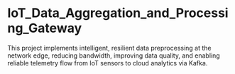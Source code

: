 # IoT_Data_Aggregation_and_Processing_Gateway
This project implements intelligent, resilient data preprocessing at the network edge, reducing bandwidth, improving data quality, and enabling reliable telemetry flow from IoT sensors to cloud analytics via Kafka.
